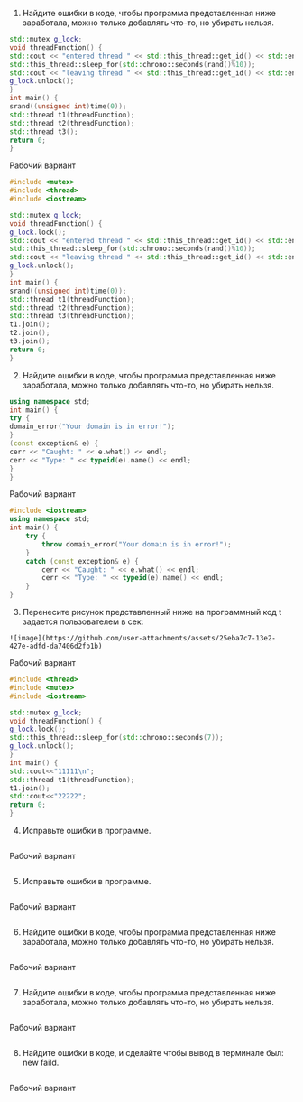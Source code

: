 1) Найдите ошибки в коде, чтобы программа представленная ниже заработала, можно
только добавлять что-то, но убирать нельзя.
```cpp
std::mutex g_lock;
void threadFunction() {
std::cout << "entered thread " << std::this_thread::get_id() << std::endl;
std::this_thread::sleep_for(std::chrono::seconds(rand()%10));
std::cout << "leaving thread " << std::this_thread::get_id() << std::endl;
g_lock.unlock();
}
int main() {
srand((unsigned int)time(0));
std::thread t1(threadFunction);
std::thread t2(threadFunction);
std::thread t3();
return 0;
}
```
Рабочий вариант
```cpp
#include <mutex>
#include <thread>
#include <iostream>

std::mutex g_lock;
void threadFunction() {
g_lock.lock();
std::cout << "entered thread " << std::this_thread::get_id() << std::endl;
std::this_thread::sleep_for(std::chrono::seconds(rand()%10));
std::cout << "leaving thread " << std::this_thread::get_id() << std::endl;
g_lock.unlock();
}
int main() {
srand((unsigned int)time(0));
std::thread t1(threadFunction);
std::thread t2(threadFunction);
std::thread t3(threadFunction);
t1.join();
t2.join();
t3.join();
return 0;
}
```
2) Найдите ошибки в коде, чтобы программа представленная ниже заработала, можно
только добавлять что-то, но убирать нельзя.
```cpp
using namespace std;
int main() {
try {
domain_error("Your domain is in error!");
}
(const exception& e) {
cerr << "Caught: " << e.what() << endl;
cerr << "Type: " << typeid(e).name() << endl;
}
}
```
Рабочий вариант
```cpp
#include <iostream>
using namespace std;
int main() {
    try {
        throw domain_error("Your domain is in error!");
    }
    catch (const exception& e) {
        cerr << "Caught: " << e.what() << endl;
        cerr << "Type: " << typeid(e).name() << endl;
    }
}
```
3) Перенесите рисунок представленный ниже на программный код t задается
пользователем в сек:
```
![image](https://github.com/user-attachments/assets/25eba7c7-13e2-427e-adfd-da7406d2fb1b)
```
Рабочий вариант
```cpp
#include <thread>
#include <mutex>
#include <iostream>

std::mutex g_lock;
void threadFunction() {
g_lock.lock();
std::this_thread::sleep_for(std::chrono::seconds(7));
g_lock.unlock();
}
int main() {
std::cout<<"11111\n";
std::thread t1(threadFunction);
t1.join();
std::cout<<"22222";
return 0;
}
```
4) Исправьте ошибки в программе.
```cpp
```
Рабочий вариант
```cpp
```
5) Исправьте ошибки в программе.
```cpp
```
Рабочий вариант
```cpp
```
6) Найдите ошибки в коде, чтобы программа представленная ниже заработала, можно
только добавлять что-то, но убирать нельзя.
```cpp
```
Рабочий вариант
```cpp
```
7) Найдите ошибки в коде, чтобы программа представленная ниже заработала, можно
только добавлять что-то, но убирать нельзя.
```cpp
```
Рабочий вариант
```cpp
```
8) Найдите ошибки в коде, и сделайте чтобы вывод в терминале был: new faild.
```cpp
```
Рабочий вариант
```cpp
```
